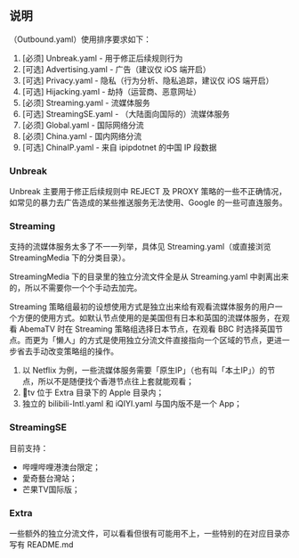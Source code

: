 ## 说明

（Outbound.yaml）使用排序要求如下：

1. [必须] Unbreak.yaml - 用于修正后续规则行为
2. [可选] Advertising.yaml - 广告（建议仅 iOS 端开启）
3. [可选] Privacy.yaml - 隐私（行为分析、隐私追踪，建议仅 iOS 端开启）
4. [可选] Hijacking.yaml - 劫持（运营商、恶意网址）
5. [必须] Streaming.yaml - 流媒体服务
6. [可选] StreamingSE.yaml - （大陆面向国际的）流媒体服务
7. [必须] Global.yaml - 国际网络分流
8. [必须] China.yaml - 国内网络分流
9. [可选] ChinaIP.yaml - 来自 ipipdotnet 的中国 IP 段数据

### Unbreak

Unbreak 主要用于修正后续规则中 REJECT 及 PROXY 策略的一些不正确情况，如常见的暴力去广告造成的某些推送服务无法使用、Google 的一些可直连服务。

### Streaming

支持的流媒体服务太多了不一一列举，具体见 Streaming.yaml（或直接浏览 StreamingMedia 下的分类目录）。

StreamingMedia 下的目录里的独立分流文件全是从 Streaming.yaml 中剥离出来的，所以不需要你一个个手动去加完。

Streaming 策略组最初的设想使用方式是独立出来给有观看流媒体服务的用户一个方便的使用方式。如默认节点使用的是美国但有日本和英国的流媒体服务，在观看 AbemaTV 时在 Streaming 策略组选择日本节点，在观看 BBC 时选择英国节点。而更为「懒人」的方式是使用独立分流文件直接指向一个区域的节点，更进一步省去手动改变策略组的操作。

1. 以 Netflix 为例，一些流媒体服务需要「原生IP」（也有叫「本土IP」）的节点，所以不是随便找个香港节点往上套就能观看；
2. tv 位于 Extra 目录下的 Apple 目录内；
3. 独立的 bilibili-Intl.yaml 和 iQIYI.yaml 与国内版不是一个 App；

### StreamingSE

目前支持：
- 哔哩哔哩港澳台限定；
- 愛奇藝台灣站；
- 芒果TV国际版；

### Extra

一些额外的独立分流文件，可以看看但很有可能用不上，一些特别的在对应目录亦写有 README.md